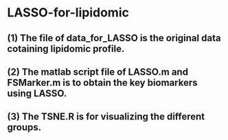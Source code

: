 # LASSO-for-lipidomic
## (1) The file of data_for_LASSO is the original data cotaining lipidomic profile. ##
## (2) The matlab script file of LASSO.m and FSMarker.m is to obtain the key biomarkers using LASSO. ##
## (3) The TSNE.R is for visualizing the different groups. ##
